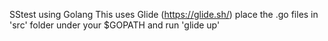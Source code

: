 SStest using Golang
This uses Glide (https://glide.sh/)
place the .go files in 'src' folder under your $GOPATH and run 'glide up'